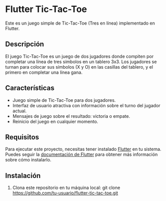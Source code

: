 # Flutter Tic-Tac-Toe

Este es un juego simple de Tic-Tac-Toe (Tres en línea) implementado en Flutter.

## Descripción

El juego Tic-Tac-Toe es un juego de dos jugadores donde compiten por completar una línea de tres símbolos en un tablero 3x3.
Los jugadores se turnan para colocar sus símbolos (X y O) en las casillas del tablero, y el primero en completar una línea gana.

## Características

- Juego simple de Tic-Tac-Toe para dos jugadores.
- Interfaz de usuario atractiva con información sobre el turno del jugador actual.
- Mensajes de juego sobre el resultado: victoria o empate.
- Reinicio del juego en cualquier momento.

## Requisitos

Para ejecutar este proyecto, necesitas tener instalado [Flutter](https://flutter.dev/) en tu sistema. 
Puedes seguir la [documentación de Flutter](https://flutter.dev/docs/get-started/install) para obtener más información sobre cómo instalarlo.

## Instalación

1. Clona este repositorio en tu máquina local:
   git clone https://github.com/tu-usuario/flutter-tic-tac-toe.git
